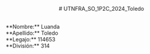 <p align="center"> # UTNFRA_SO_1P2C_2024_Toledo </p> <br>
**Nombre:** Luanda <br>
**Apellido:** Toledo <br>
**Legajo:** 114653 <br>
**División:** 314 
